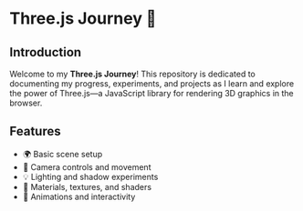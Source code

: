 # Three.js Journey 🚀

## Introduction
Welcome to my **Three.js Journey**! This repository is dedicated to documenting my progress, experiments, and projects as I learn and explore the power of Three.js—a JavaScript library for rendering 3D graphics in the browser.

## Features
- 🌍 Basic scene setup
- 🎥 Camera controls and movement
- 💡 Lighting and shadow experiments
- 🎨 Materials, textures, and shaders
- 🚀 Animations and interactivity
